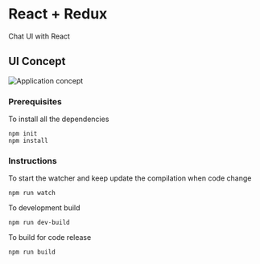 # React + Redux

Chat UI with React

## UI Concept

![Application concept](https://i.imgur.com/3I1aCx0.png)

### Prerequisites

To install all the dependencies
```
npm init
npm install
```

### Instructions

To start the watcher and keep update the compilation when code change

```
npm run watch
```

To development build

```
npm run dev-build
```

To build for code release

```
npm run build
```